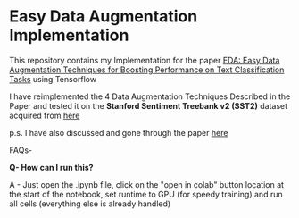 # Easy Data Augmentation Implementation

This repository contains my Implementation for the paper [EDA: Easy Data Augmentation Techniques for Boosting Performance on Text Classification Tasks](https://arxiv.org/pdf/1901.11196.pdf) using Tensorflow

I have reimplemented the 4 Data Augmentation Techniques Described in the Paper and tested it on the **Stanford Sentiment Treebank v2 (SST2)** dataset acquired from [here](https://github.com/clairett/pytorch-sentiment-classification/tree/master/data/SST2)

p.s. I have also discussed and gone through the paper [here](https://www.youtube.com/watch?v=-pLhrjjSa28)

FAQs- 

**Q- How can I run this?**

A - Just open the .ipynb file, click on the "open in colab" button location at the start of the notebook, set runtime to GPU (for speedy training) and run all cells (everything else is already handled)
